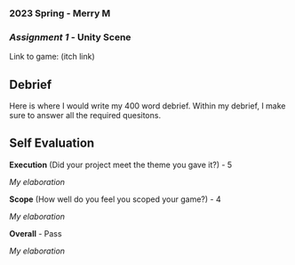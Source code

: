 ### **2023 Spring** - Merry M
### *Assignment 1* - Unity Scene
Link to game: (itch link)


## **Debrief**
Here is where I would write my 400 word debrief. Within my debrief, I make sure to answer all the required quesitons.

## **Self Evaluation**

**Execution** (Did your project meet the theme you gave it?) - 5

*My elaboration*


**Scope** (How well do you feel you scoped your game?) - 4


*My elaboration*


**Overall** - Pass


*My elaboration*
